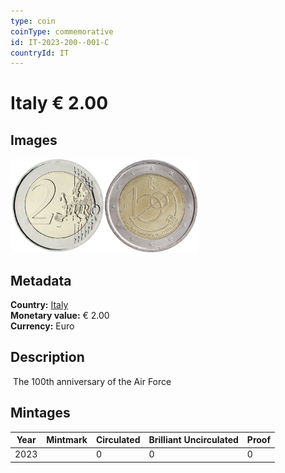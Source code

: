 ```yaml
---
type: coin
coinType: commemorative
id: IT-2023-200--001-C
countryId: IT
---
```


# Italy € 2.00

## Images

<img src="../../Images/common-2007-200.png" height="150" alt="Front image"><img src="Images/IT-2023-200-001.png" height="150" alt="Back image">

## Metadata

**Country:** [Italy](../../Countries/Italy/index.md)\
**Monetary value:** € 2.00\
**Currency:** Euro

## Description
&nbsp;The 100th anniversary of the Air Force

## Mintages

| Year | Mintmark | Circulated | Brilliant Uncirculated | Proof |
| ---- | -------- | ---------- | ---------------------- | ----- |
| 2023 | | 0 | 0 | 0 |
